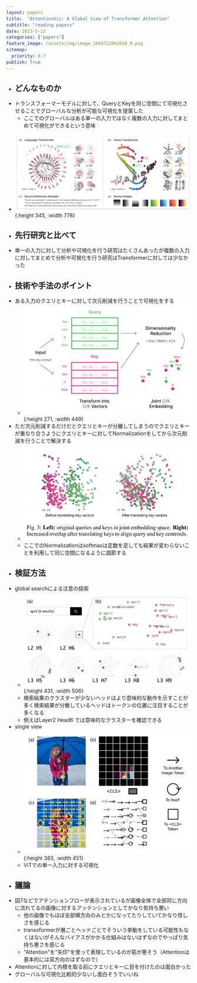 ```yaml
---
layout: papers
title:  "AttentionViz: A Global View of Transformer Attention"
subtitle: "reading papers"
date: 2023-5-22
categories: ["papers"]
feature_image: /assets/img/image_1684722042918_0.png
sitemap:
  priority: 0.7
publish: True
---
```

- ## どんなものか
- トランスフォーマーモデルに対して、QueryとKeyを同じ空間にて可視化させることでグローバルな分析が可能な可視化を提案した
	- ここでのグローバルはある単一の入力ではなく複数の入力に対してまとめて可視化ができるという意味
<!--more-->
- ![image.png](/assets/img/image_1684722042918_0.png){:height 345, :width 778}
- ## 先行研究と比べて
- 単一の入力に対して分析や可視化を行う研究はたくさんあったが複数の入力に対してまとめて分析や可視化を行う研究はTransformerに対しては少なかった
- ## 技術や手法のポイント
- ある入力のクエリとキーに対して次元削減を行うことで可視化をする
	- ![image.png](/assets/img/image_1684722498208_0.png){:height 271, :width 449}
- ただ次元削減するだけだとクエリとキーが分離してしまうのでクエリとキーが重なり合うようにクエリとキーに対してNormalizationをしてから次元削減を行うことで解決する
	- ![image.png](/assets/img/image_1684722659518_0.png)
	- ここでのNormalizationはsoftmaxは定数を足しても結果が変わらないことを利用して同じ空間になるように調節する
- ## 検証方法
- global searchによる注意の探索
	- ![image.png](/assets/img/image_1684723095043_0.png){:height 431, :width 506}
	- 検索結果のクラスターが少ないヘッドはより意味的な動作を示すことが多く検索結果が分散しているヘッドはトークンの位置に注目することが多くなる
	- 例えばLayer2 Head6 では意味的なクラスターを確認できる
- single view
	- ![image.png](/assets/img/image_1684723627522_0.png){:height 383, :width 451}
	- ViTでの単一入力に対する可視化
- ## 議論
- 図7などでアテンションフローが表示されているが画像全体で全部同じ方向に流れてるの画像に対するアッテンションとしてかなり気持ち悪い
	- 他の画像でもほぼ全部横方向のみとかになってたりしていてかなり怪しさを感じる
	- transoformerが層ごとヘッドごとでそういう挙動をしている可能性もなくはないがそんなバイアスがかかる仕組みはないはずなのでやっぱり気持ち悪さを感じる
	- "Attention"を"矢印"を使って表現しているのが筋が悪そう（Attentionは基本的には双方向のはずなので）
- Attentionに対して内積を取る前にクエリとキーに目を付けたのは面白かった
- グローバルな可視化比較的少ないし面白そうでいいね
